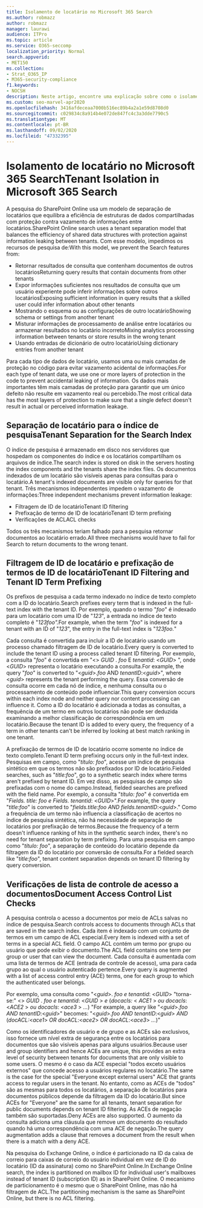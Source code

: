 ```yaml
---
title: Isolamento de locatário no Microsoft 365 Search
ms.author: robmazz
author: robmazz
manager: laurawi
audience: ITPro
ms.topic: article
ms.service: O365-seccomp
localization_priority: Normal
search.appverid:
- MET150
ms.collection:
- Strat_O365_IP
- M365-security-compliance
f1.keywords:
- NOCSH
description: Neste artigo, encontre uma explicação sobre como o isolamento de locatário funciona para separar dados de locatários na pesquisa do Microsoft 365.
ms.custom: seo-marvel-apr2020
ms.openlocfilehash: 3416afdeceaa7000b516ec89b4a2a1e59d8708d0
ms.sourcegitcommit: c029834c8a914b4e072de847fc4c3a3dde7790c5
ms.translationtype: MT
ms.contentlocale: pt-BR
ms.lasthandoff: 09/02/2020
ms.locfileid: "47332395"
---
```

# <a name="tenant-isolation-in-microsoft-365-search"></a><span data-ttu-id="bd9f5-103">Isolamento de locatário no Microsoft 365 Search</span><span class="sxs-lookup"><span data-stu-id="bd9f5-103">Tenant Isolation in Microsoft 365 Search</span></span>

<span data-ttu-id="bd9f5-104">A pesquisa do SharePoint Online usa um modelo de separação de locatários que equilibra a eficiência de estruturas de dados compartilhadas com proteção contra vazamento de informações entre locatários.</span><span class="sxs-lookup"><span data-stu-id="bd9f5-104">SharePoint Online search uses a tenant separation model that balances the efficiency of shared data structures with protection against information leaking between tenants.</span></span> <span data-ttu-id="bd9f5-105">Com esse modelo, impedimos os recursos de pesquisa de:</span><span class="sxs-lookup"><span data-stu-id="bd9f5-105">With this model, we prevent the Search features from:</span></span>

- <span data-ttu-id="bd9f5-106">Retornar resultados de consulta que contenham documentos de outros locatários</span><span class="sxs-lookup"><span data-stu-id="bd9f5-106">Returning query results that contain documents from other tenants</span></span>
- <span data-ttu-id="bd9f5-107">Expor informações suficientes nos resultados de consulta que um usuário experiente pode inferir informações sobre outros locatários</span><span class="sxs-lookup"><span data-stu-id="bd9f5-107">Exposing sufficient information in query results that a skilled user could infer information about other tenants</span></span>
- <span data-ttu-id="bd9f5-108">Mostrando o esquema ou as configurações de outro locatário</span><span class="sxs-lookup"><span data-stu-id="bd9f5-108">Showing schema or settings from another tenant</span></span>
- <span data-ttu-id="bd9f5-109">Misturar informações de processamento de análise entre locatários ou armazenar resultados no locatário incorreto</span><span class="sxs-lookup"><span data-stu-id="bd9f5-109">Mixing analytics processing information between tenants or store results in the wrong tenant</span></span>
- <span data-ttu-id="bd9f5-110">Usando entradas de dicionário de outro locatário</span><span class="sxs-lookup"><span data-stu-id="bd9f5-110">Using dictionary entries from another tenant</span></span>

<span data-ttu-id="bd9f5-111">Para cada tipo de dados de locatário, usamos uma ou mais camadas de proteção no código para evitar vazamento acidental de informações.</span><span class="sxs-lookup"><span data-stu-id="bd9f5-111">For each type of tenant data, we use one or more layers of protection in the code to prevent accidental leaking of information.</span></span> <span data-ttu-id="bd9f5-112">Os dados mais importantes têm mais camadas de proteção para garantir que um único defeito não resulte em vazamento real ou percebido.</span><span class="sxs-lookup"><span data-stu-id="bd9f5-112">The most critical data has the most layers of protection to make sure that a single defect doesn't result in actual or perceived information leakage.</span></span>

## <a name="tenant-separation-for-the-search-index"></a><span data-ttu-id="bd9f5-113">Separação de locatário para o índice de pesquisa</span><span class="sxs-lookup"><span data-stu-id="bd9f5-113">Tenant Separation for the Search Index</span></span>

<span data-ttu-id="bd9f5-114">O índice de pesquisa é armazenado em disco nos servidores que hospedam os componentes do índice e os locatários compartilham os arquivos de índice.</span><span class="sxs-lookup"><span data-stu-id="bd9f5-114">The search index is stored on disk in the servers hosting the index components and the tenants share the index files.</span></span> <span data-ttu-id="bd9f5-115">Os documentos indexados de um locatário são visíveis apenas para consultas para o locatário.</span><span class="sxs-lookup"><span data-stu-id="bd9f5-115">A tenant's indexed documents are visible only for queries for that tenant.</span></span> <span data-ttu-id="bd9f5-116">Três mecanismos independentes impedem o vazamento de informações:</span><span class="sxs-lookup"><span data-stu-id="bd9f5-116">Three independent mechanisms prevent information leakage:</span></span>

- <span data-ttu-id="bd9f5-117">Filtragem de ID de locatário</span><span class="sxs-lookup"><span data-stu-id="bd9f5-117">Tenant ID filtering</span></span>
- <span data-ttu-id="bd9f5-118">Prefixação de termo de ID de locatário</span><span class="sxs-lookup"><span data-stu-id="bd9f5-118">Tenant ID term prefixing</span></span>
- <span data-ttu-id="bd9f5-119">Verificações de ACL</span><span class="sxs-lookup"><span data-stu-id="bd9f5-119">ACL checks</span></span>

<span data-ttu-id="bd9f5-120">Todos os três mecanismos teriam falhado para a pesquisa retornar documentos ao locatário errado.</span><span class="sxs-lookup"><span data-stu-id="bd9f5-120">All three mechanisms would have to fail for Search to return documents to the wrong tenant.</span></span>

## <a name="tenant-id-filtering-and-tenant-id-term-prefixing"></a><span data-ttu-id="bd9f5-121">Filtragem de ID de locatário e prefixação de termos de ID de locatário</span><span class="sxs-lookup"><span data-stu-id="bd9f5-121">Tenant ID Filtering and Tenant ID Term Prefixing</span></span>

<span data-ttu-id="bd9f5-122">Os prefixos de pesquisa a cada termo indexado no índice de texto completo com a ID do locatário.</span><span class="sxs-lookup"><span data-stu-id="bd9f5-122">Search prefixes every term that is indexed in the full-text index with the tenant ID.</span></span> <span data-ttu-id="bd9f5-123">Por exemplo, quando o termo "*foo*" é indexado para um locatário com uma ID de "*123*", a entrada no índice de texto completo é "*123foo".*</span><span class="sxs-lookup"><span data-stu-id="bd9f5-123">For example, when the term "*foo*" is indexed for a tenant with an ID of "*123*", the entry in the full-text index is "*123foo.*"</span></span>

<span data-ttu-id="bd9f5-124">Cada consulta é convertida para incluir a ID de locatário usando um processo chamado filtragem de ID de locatário.</span><span class="sxs-lookup"><span data-stu-id="bd9f5-124">Every query is converted to include the tenant ID using a process called tenant ID filtering.</span></span> <span data-ttu-id="bd9f5-125">Por exemplo, a consulta "*foo*" é convertida em "<> *GUID* . *foo* E *tenantid*: <*GUID*> ", onde <*GUID*> representa o locatário executando a consulta.</span><span class="sxs-lookup"><span data-stu-id="bd9f5-125">For example, the query "*foo*" is converted to "<*guid*>.*foo* AND *tenantID*:<*guid*>", where <*guid*> represents the tenant performing the query.</span></span> <span data-ttu-id="bd9f5-126">Essa conversão de consulta ocorre em cada nó de índice, e nenhuma consulta ou o processamento de conteúdo pode influenciar.</span><span class="sxs-lookup"><span data-stu-id="bd9f5-126">This query conversion occurs within each index node and neither query nor content processing can influence it.</span></span> <span data-ttu-id="bd9f5-127">Como a ID do locatário é adicionada a todas as consultas, a frequência de um termo em outros locatários não pode ser deduzida examinando a melhor classificação de correspondência em um locatário.</span><span class="sxs-lookup"><span data-stu-id="bd9f5-127">Because the tenant ID is added to every query, the frequency of a term in other tenants can't be inferred by looking at best match ranking in one tenant.</span></span>

<span data-ttu-id="bd9f5-128">A prefixação de termos de ID de locatário ocorre somente no índice de texto completo.</span><span class="sxs-lookup"><span data-stu-id="bd9f5-128">Tenant ID term prefixing occurs only in the full-text index.</span></span> <span data-ttu-id="bd9f5-129">Pesquisas em campo, como "*título: foo*", acesse um índice de pesquisa sintético em que os termos não são prefixados por ID de locatário.</span><span class="sxs-lookup"><span data-stu-id="bd9f5-129">Fielded searches, such as "*title:foo*", go to a synthetic search index where terms aren't prefixed by tenant ID.</span></span> <span data-ttu-id="bd9f5-130">Em vez disso, as pesquisas de campo são prefixadas com o nome do campo.</span><span class="sxs-lookup"><span data-stu-id="bd9f5-130">Instead, fielded searches are prefixed with the field name.</span></span> <span data-ttu-id="bd9f5-131">Por exemplo, a consulta "*título: foo*" é convertida em "*Fields. title: foo e Fields. tenantid*: <*GUID*>".</span><span class="sxs-lookup"><span data-stu-id="bd9f5-131">For example, the query "*title:foo*" is converted to "*fields.title:foo AND fields.tenantID*:<*guid*>."</span></span> <span data-ttu-id="bd9f5-132">Como a frequência de um termo não influencia a classificação de acertos no índice de pesquisa sintética, não há necessidade de separação de locatários por prefixação de termos.</span><span class="sxs-lookup"><span data-stu-id="bd9f5-132">Because the frequency of a term doesn't influence ranking of hits in the synthetic search index, there's no need for tenant separation by term prefixing.</span></span> <span data-ttu-id="bd9f5-133">Para uma pesquisa em campo como "*título: foo*", a separação de conteúdo do locatário depende da filtragem da ID do locatário por conversão de consulta.</span><span class="sxs-lookup"><span data-stu-id="bd9f5-133">For a fielded search like "*title:foo*", tenant content separation depends on tenant ID filtering by query conversion.</span></span>

## <a name="document-access-control-list-checks"></a><span data-ttu-id="bd9f5-134">Verificações de lista de controle de acesso a documentos</span><span class="sxs-lookup"><span data-stu-id="bd9f5-134">Document Access Control List Checks</span></span>

<span data-ttu-id="bd9f5-135">A pesquisa controla o acesso a documentos por meio de ACLs salvas no índice de pesquisa.</span><span class="sxs-lookup"><span data-stu-id="bd9f5-135">Search controls access to documents through ACLs that are saved in the search index.</span></span> <span data-ttu-id="bd9f5-136">Cada item é indexado com um conjunto de termos em um campo de ACL especial.</span><span class="sxs-lookup"><span data-stu-id="bd9f5-136">Every item is indexed with a set of terms in a special ACL field.</span></span> <span data-ttu-id="bd9f5-137">O campo ACL contém um termo por grupo ou usuário que pode exibir o documento.</span><span class="sxs-lookup"><span data-stu-id="bd9f5-137">The ACL field contains one term per group or user that can view the document.</span></span> <span data-ttu-id="bd9f5-138">Cada consulta é aumentada com uma lista de termos de ACE (entrada de controle de acesso), uma para cada grupo ao qual o usuário autenticado pertence.</span><span class="sxs-lookup"><span data-stu-id="bd9f5-138">Every query is augmented with a list of access control entry (ACE) terms, one for each group to which the authenticated user belongs.</span></span>

<span data-ttu-id="bd9f5-139">Por exemplo, uma consulta como "<*guid*>. *foo e tenantid*: <*GUID*> "torna-se:" <> *GUID* . *foo e tenantid*: <*GUID* >  *e* (*docacls:* < *ACE1* >  *ou docacls*: <*ACE2* >  *ou docacls*: <*ace3* >  *...*) "</span><span class="sxs-lookup"><span data-stu-id="bd9f5-139">For example, a query like "<*guid*>.*foo AND tenantID*:<*guid*>" becomes: "<*guid*>.*foo AND tenantID*:<*guid*> *AND* (*docACL:*<*ace1*> *OR docACL*:<*ace2*> *OR docACL*:<*ace3*> *...*)"</span></span>

<span data-ttu-id="bd9f5-140">Como os identificadores de usuário e de grupo e as ACEs são exclusivos, isso fornece um nível extra de segurança entre os locatários para documentos que são visíveis apenas para alguns usuários.</span><span class="sxs-lookup"><span data-stu-id="bd9f5-140">Because user and group identifiers and hence ACEs are unique, this provides an extra level of security between tenants for documents that are only visible to some users.</span></span> <span data-ttu-id="bd9f5-141">O mesmo é o caso da ACE especial "todos exceto usuários externos" que concede acesso a usuários regulares no locatário.</span><span class="sxs-lookup"><span data-stu-id="bd9f5-141">The same is the case for the special "Everyone except external users" ACE that grants access to regular users in the tenant.</span></span> <span data-ttu-id="bd9f5-142">No entanto, como as ACEs de "todos" são as mesmas para todos os locatários, a separação de locatários para documentos públicos depende da filtragem da ID do locatário.</span><span class="sxs-lookup"><span data-stu-id="bd9f5-142">But since ACEs for "Everyone" are the same for all tenants, tenant separation for public documents depends on tenant ID filtering.</span></span> <span data-ttu-id="bd9f5-143">As ACEs de negação também são suportadas.</span><span class="sxs-lookup"><span data-stu-id="bd9f5-143">Deny ACEs are also supported.</span></span> <span data-ttu-id="bd9f5-144">O aumento da consulta adiciona uma cláusula que remove um documento do resultado quando há uma correspondência com uma ACE de negação.</span><span class="sxs-lookup"><span data-stu-id="bd9f5-144">The query augmentation adds a clause that removes a document from the result when there is a match with a deny ACE.</span></span>

<span data-ttu-id="bd9f5-145">Na pesquisa do Exchange Online, o índice é particionado na ID da caixa de correio para caixas de correio do usuário individual em vez de ID do locatário (ID da assinatura) como no SharePoint Online.</span><span class="sxs-lookup"><span data-stu-id="bd9f5-145">In Exchange Online search, the index is partitioned on mailbox ID for individual user's mailboxes instead of tenant ID (subscription ID) as in SharePoint Online.</span></span> <span data-ttu-id="bd9f5-146">O mecanismo de particionamento é o mesmo que o SharePoint Online, mas não há filtragem de ACL.</span><span class="sxs-lookup"><span data-stu-id="bd9f5-146">The partitioning mechanism is the same as SharePoint Online, but there is no ACL filtering.</span></span>
